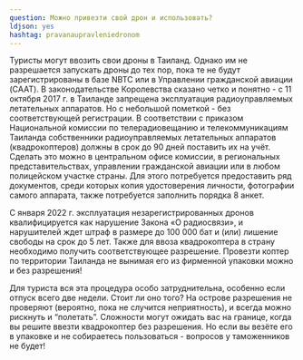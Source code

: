 ```yaml
---
question: Можно привезти свой дрон и использовать?
ldjson: yes
hashtag: pravanaupravleniedronom
---
```



Туристы могут ввозить свои дроны в Таиланд. Однако им не разрешается запускать дроны до тех пор, пока те не будут зарегистрированы в базе NBTC или в Управлении гражданской авиации (CAAT).
В законодательстве Королевства сказано четко и понятно - с 11 октября 2017 г. в Таиланде запрещена эксплуатация радиоуправляемых летательных аппаратов. Но с небольшой пометкой - без соответствующей регистрации. В соответствии с приказом Национальной комиссии по телерадиовещанию и телекоммуникациям Таиланда собственники радиоуправляемых летательных аппаратов (квадрокоптеров) должны в срок до 90 дней поставить их на учёт. Сделать это можно в центральном офисе комиссии, в региональных представительствах, управлении гражданской авиации или в любом полицейском участке страны. Для этого потребуется предоставить ряд документов, среди которых копия удостоверения личности, фотографии самого аппарата, также потребуется заполнить порядка 8 анкет.

С января 2022 г. эксплуатация незарегистрированных дронов квалифицируется как нарушение Закона «О радиосвязи», и нарушителей ждет штраф в размере до 100 000 бат и (или) лишение свободы на срок до 5 лет. Также для ввоза квадрокоптера в страну необходимо получить соответствующее разрешение. Провезти коптер по территории Таиланда не вынимая его из фирменной упаковки можно и без разрешения!

Для туриста вся эта процедура особо затруднительна, особенно если отпуск всего две недели. Стоит ли оно того? На острове разрешения не проверяют (вероятно, пока не случится неприятность), и всегда можно рискнуть и “полетать”. Сложности могут ожидать вас на границе, когда вы решите ввезти квадрокоптер без разрешения. Но если вы везёте его в упаковке и не собираетесь пользоваться - вопросов у таможенников не будет!
